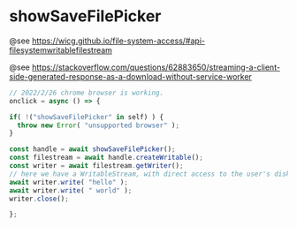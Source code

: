 # showSaveFilePicker
@see https://wicg.github.io/file-system-access/#api-filesystemwritablefilestream

@see https://stackoverflow.com/questions/62883650/streaming-a-client-side-generated-response-as-a-download-without-service-worker

```js
// 2022/2/26 chrome browser is working.
onclick = async () => {

if( !("showSaveFilePicker" in self) ) {
  throw new Error( "unsupported browser" );
}

const handle = await showSaveFilePicker();
const filestream = await handle.createWritable();
const writer = await filestream.getWriter();
// here we have a WritableStream, with direct access to the user's disk
await writer.write( "hello" );
await writer.write( " world" );
writer.close();

};
```